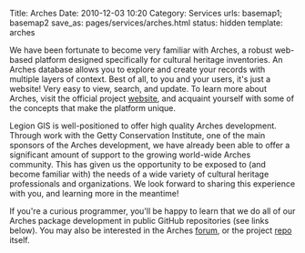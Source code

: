Title: Arches
Date: 2010-12-03 10:20
Category: Services
urls: basemap1; basemap2
save_as: pages/services/arches.html
status: hidden
template: arches

We have been fortunate to become very familiar with Arches, a robust web-based platform designed specifically for cultural heritage inventories. An Arches database allows you to explore and create your records with multiple layers of context. Best of all, to you and your users, it's just a website! Very easy to view, search, and update. To learn more about Arches, visit the official project [website](http://www.archesproject.org), and acquaint yourself with some of the concepts that make the platform unique.

Legion GIS is well-positioned to offer high quality Arches development. Through work with the Getty Conservation Institute, one of the main sponsors of the Arches development, we have already been able to offer a significant amount of support to the growing world-wide Arches community. This has given us the opportunity to be exposed to (and become familiar with) the needs of a wide variety of cultural heritage professionals and organizations. We look forward to sharing this experience with you, and learning more in the meantime!

If you're a curious programmer, you'll be happy to learn that we do all of our Arches package development in public GitHub repositories (see links below). You may also be interested in the Arches [forum](https://groups.google.com/forum/#!forum/archesproject), or the project [repo](https://github.com/archesproject/arches) itself.